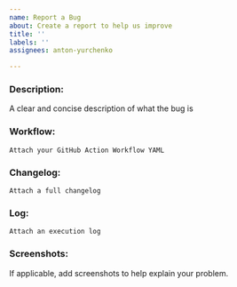 ```yaml
---
name: Report a Bug
about: Create a report to help us improve
title: ''
labels: ''
assignees: anton-yurchenko

---
```


### Description:  
A clear and concise description of what the bug is

### Workflow:
```Attach your GitHub Action Workflow YAML```

### Changelog:
```Attach a full changelog```  

### Log:
```Attach an execution log```

### Screenshots:
If applicable, add screenshots to help explain your problem.
